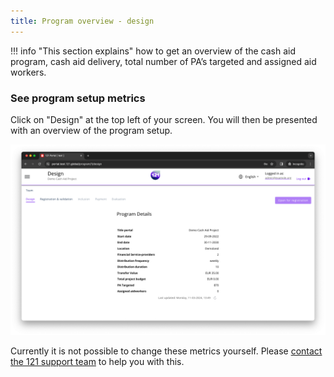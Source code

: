 ```yaml
---
title: Program overview - design
---
```


!!! info "This section explains"
    how to get an overview of the cash aid program, cash aid delivery, total number of PA’s targeted and assigned aid workers.

### See program setup metrics

Click on "Design" at the top left of your screen. You will then be presented with an overview of the program setup.

![Program Details](../assets/img/ProgramDetails.png)

<div class="notice notice-error">
Currently it is not possible to change these metrics yourself. Please <a href="mailto:support@121.global">contact the 121 support team</a> to help you with this.
</div>
